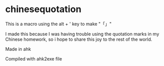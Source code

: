 # chinesequotation
This is a macro using the alt + ' key to make "「」"

I made this because I was having trouble using the quotation marks in my Chinese homework, so i hope to share this joy to the rest of the world.

Made in  ahk

Compiled with ahk2exe file
